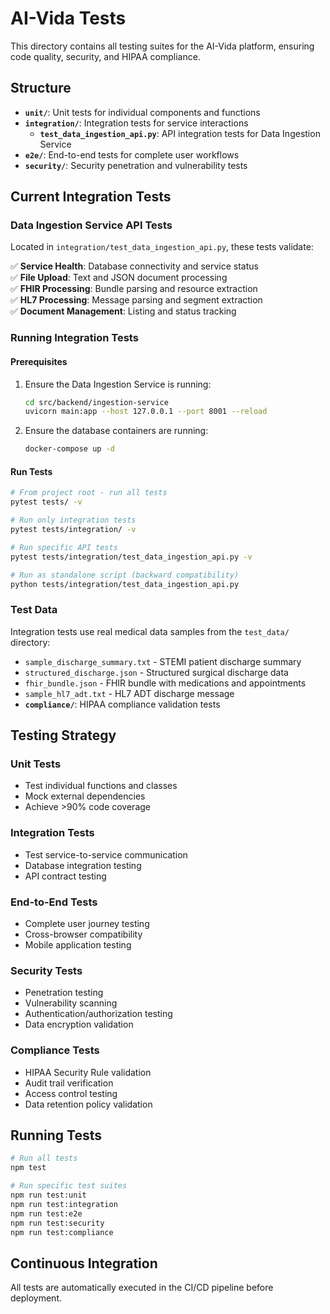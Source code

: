 # AI-Vida Tests

This directory contains all testing suites for the AI-Vida platform, ensuring code quality, security, and HIPAA compliance.

## Structure

- **`unit/`**: Unit tests for individual components and functions
- **`integration/`**: Integration tests for service interactions
  - **`test_data_ingestion_api.py`**: API integration tests for Data Ingestion Service
- **`e2e/`**: End-to-end tests for complete user workflows
- **`security/`**: Security penetration and vulnerability tests

## Current Integration Tests

### Data Ingestion Service API Tests

Located in `integration/test_data_ingestion_api.py`, these tests validate:

✅ **Service Health**: Database connectivity and service status  
✅ **File Upload**: Text and JSON document processing  
✅ **FHIR Processing**: Bundle parsing and resource extraction  
✅ **HL7 Processing**: Message parsing and segment extraction  
✅ **Document Management**: Listing and status tracking  

### Running Integration Tests

#### Prerequisites

1. Ensure the Data Ingestion Service is running:
   ```bash
   cd src/backend/ingestion-service
   uvicorn main:app --host 127.0.0.1 --port 8001 --reload
   ```

2. Ensure the database containers are running:
   ```bash
   docker-compose up -d
   ```

#### Run Tests

```bash
# From project root - run all tests
pytest tests/ -v

# Run only integration tests
pytest tests/integration/ -v

# Run specific API tests
pytest tests/integration/test_data_ingestion_api.py -v

# Run as standalone script (backward compatibility)
python tests/integration/test_data_ingestion_api.py
```

### Test Data

Integration tests use real medical data samples from the `test_data/` directory:

- `sample_discharge_summary.txt` - STEMI patient discharge summary
- `structured_discharge.json` - Structured surgical discharge data
- `fhir_bundle.json` - FHIR bundle with medications and appointments
- `sample_hl7_adt.txt` - HL7 ADT discharge message
- **`compliance/`**: HIPAA compliance validation tests

## Testing Strategy

### Unit Tests
- Test individual functions and classes
- Mock external dependencies
- Achieve >90% code coverage

### Integration Tests
- Test service-to-service communication
- Database integration testing
- API contract testing

### End-to-End Tests
- Complete user journey testing
- Cross-browser compatibility
- Mobile application testing

### Security Tests
- Penetration testing
- Vulnerability scanning
- Authentication/authorization testing
- Data encryption validation

### Compliance Tests
- HIPAA Security Rule validation
- Audit trail verification
- Access control testing
- Data retention policy validation

## Running Tests

```bash
# Run all tests
npm test

# Run specific test suites
npm run test:unit
npm run test:integration
npm run test:e2e
npm run test:security
npm run test:compliance
```

## Continuous Integration

All tests are automatically executed in the CI/CD pipeline before deployment.
